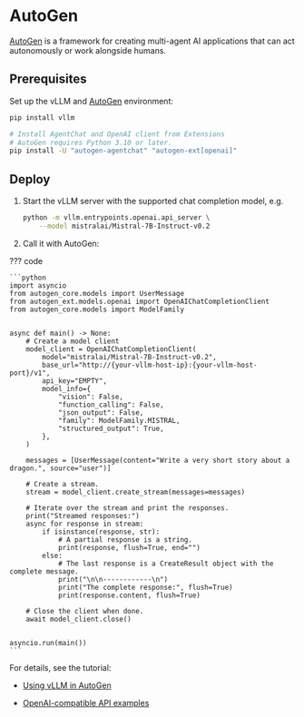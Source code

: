 # AutoGen

[AutoGen](https://github.com/microsoft/autogen) is a framework for creating multi-agent AI applications that can act autonomously or work alongside humans.

## Prerequisites

Set up the vLLM and [AutoGen](https://microsoft.github.io/autogen/0.2/docs/installation/) environment:

```bash
pip install vllm

# Install AgentChat and OpenAI client from Extensions
# AutoGen requires Python 3.10 or later.
pip install -U "autogen-agentchat" "autogen-ext[openai]"
```

## Deploy

1. Start the vLLM server with the supported chat completion model, e.g.

    ```bash
    python -m vllm.entrypoints.openai.api_server \
        --model mistralai/Mistral-7B-Instruct-v0.2
    ```

1. Call it with AutoGen:

??? code

    ```python
    import asyncio
    from autogen_core.models import UserMessage
    from autogen_ext.models.openai import OpenAIChatCompletionClient
    from autogen_core.models import ModelFamily


    async def main() -> None:
        # Create a model client
        model_client = OpenAIChatCompletionClient(
            model="mistralai/Mistral-7B-Instruct-v0.2",
            base_url="http://{your-vllm-host-ip}:{your-vllm-host-port}/v1",
            api_key="EMPTY",
            model_info={
                "vision": False,
                "function_calling": False,
                "json_output": False,
                "family": ModelFamily.MISTRAL,
                "structured_output": True,
            },
        )

        messages = [UserMessage(content="Write a very short story about a dragon.", source="user")]

        # Create a stream.
        stream = model_client.create_stream(messages=messages)

        # Iterate over the stream and print the responses.
        print("Streamed responses:")
        async for response in stream:
            if isinstance(response, str):
                # A partial response is a string.
                print(response, flush=True, end="")
            else:
                # The last response is a CreateResult object with the complete message.
                print("\n\n------------\n")
                print("The complete response:", flush=True)
                print(response.content, flush=True)

        # Close the client when done.
        await model_client.close()


    asyncio.run(main())
    ```

For details, see the tutorial:

- [Using vLLM in AutoGen](https://microsoft.github.io/autogen/0.2/docs/topics/non-openai-models/local-vllm/)

- [OpenAI-compatible API examples](https://microsoft.github.io/autogen/stable/reference/python/autogen_ext.models.openai.html#autogen_ext.models.openai.OpenAIChatCompletionClient)

